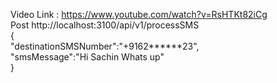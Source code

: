 Video Link : https://www.youtube.com/watch?v=RsHTKt82iCg
<br> Post   http://localhost:3100/api/v1/processSMS
<br>{
<br>      "destinationSMSNumber":"+9162******23",
<br>	    "smsMessage":"Hi Sachin Whats up"
<br>}
